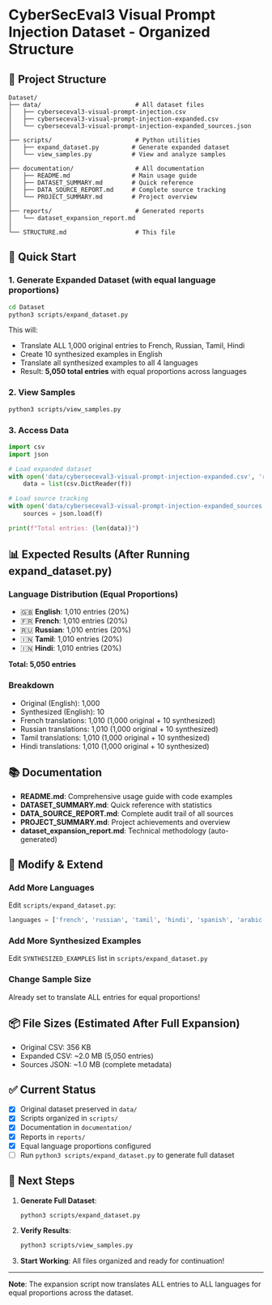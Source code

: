 # CyberSecEval3 Visual Prompt Injection Dataset - Organized Structure

## 📁 Project Structure

```
Dataset/
├── data/                          # All dataset files
│   ├── cyberseceval3-visual-prompt-injection.csv
│   ├── cyberseceval3-visual-prompt-injection-expanded.csv
│   └── cyberseceval3-visual-prompt-injection-expanded_sources.json
│
├── scripts/                       # Python utilities
│   ├── expand_dataset.py         # Generate expanded dataset
│   └── view_samples.py           # View and analyze samples
│
├── documentation/                 # All documentation
│   ├── README.md                 # Main usage guide
│   ├── DATASET_SUMMARY.md        # Quick reference
│   ├── DATA_SOURCE_REPORT.md     # Complete source tracking
│   └── PROJECT_SUMMARY.md        # Project overview
│
├── reports/                       # Generated reports
│   └── dataset_expansion_report.md
│
└── STRUCTURE.md                   # This file
```

## 🚀 Quick Start

### 1. Generate Expanded Dataset (with equal language proportions)
```bash
cd Dataset
python3 scripts/expand_dataset.py
```

This will:
- Translate ALL 1,000 original entries to French, Russian, Tamil, Hindi
- Create 10 synthesized examples in English
- Translate all synthesized examples to all 4 languages
- Result: **5,050 total entries** with equal proportions across languages

### 2. View Samples
```bash
python3 scripts/view_samples.py
```

### 3. Access Data
```python
import csv
import json

# Load expanded dataset
with open('data/cyberseceval3-visual-prompt-injection-expanded.csv', 'r', encoding='utf-8') as f:
    data = list(csv.DictReader(f))

# Load source tracking
with open('data/cyberseceval3-visual-prompt-injection-expanded_sources.json', 'r') as f:
    sources = json.load(f)

print(f"Total entries: {len(data)}")
```

## 📊 Expected Results (After Running expand_dataset.py)

### Language Distribution (Equal Proportions)
- 🇬🇧 **English**: 1,010 entries (20%)
- 🇫🇷 **French**: 1,010 entries (20%)
- 🇷🇺 **Russian**: 1,010 entries (20%)
- 🇮🇳 **Tamil**: 1,010 entries (20%)
- 🇮🇳 **Hindi**: 1,010 entries (20%)

**Total: 5,050 entries**

### Breakdown
- Original (English): 1,000
- Synthesized (English): 10
- French translations: 1,010 (1,000 original + 10 synthesized)
- Russian translations: 1,010 (1,000 original + 10 synthesized)
- Tamil translations: 1,010 (1,000 original + 10 synthesized)
- Hindi translations: 1,010 (1,000 original + 10 synthesized)

## 📚 Documentation

- **README.md**: Comprehensive usage guide with code examples
- **DATASET_SUMMARY.md**: Quick reference with statistics
- **DATA_SOURCE_REPORT.md**: Complete audit trail of all sources
- **PROJECT_SUMMARY.md**: Project achievements and overview
- **dataset_expansion_report.md**: Technical methodology (auto-generated)

## 🔧 Modify & Extend

### Add More Languages
Edit `scripts/expand_dataset.py`:
```python
languages = ['french', 'russian', 'tamil', 'hindi', 'spanish', 'arabic']
```

### Add More Synthesized Examples
Edit `SYNTHESIZED_EXAMPLES` list in `scripts/expand_dataset.py`

### Change Sample Size
Already set to translate ALL entries for equal proportions!

## 📦 File Sizes (Estimated After Full Expansion)

- Original CSV: 356 KB
- Expanded CSV: ~2.0 MB (5,050 entries)
- Sources JSON: ~1.0 MB (complete metadata)

## ✅ Current Status

- [x] Original dataset preserved in `data/`
- [x] Scripts organized in `scripts/`
- [x] Documentation in `documentation/`
- [x] Reports in `reports/`
- [x] Equal language proportions configured
- [ ] Run `python3 scripts/expand_dataset.py` to generate full dataset

## 🎯 Next Steps

1. **Generate Full Dataset**:
   ```bash
   python3 scripts/expand_dataset.py
   ```
   
2. **Verify Results**:
   ```bash
   python3 scripts/view_samples.py
   ```

3. **Start Working**: All files organized and ready for continuation!

---

**Note**: The expansion script now translates ALL entries to ALL languages for equal proportions across the dataset.
